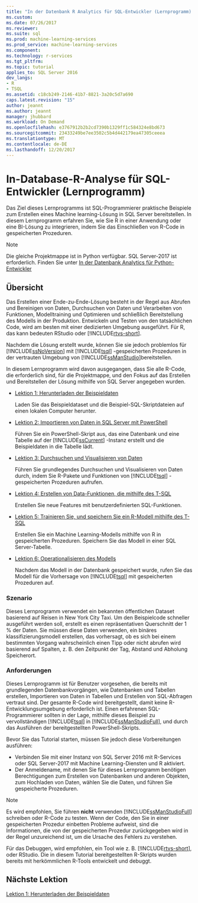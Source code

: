 ```yaml
---
title: "In der Datenbank R Analytics für SQL-Entwickler (Lernprogramm) | Microsoft Docs"
ms.custom: 
ms.date: 07/26/2017
ms.reviewer: 
ms.suite: sql
ms.prod: machine-learning-services
ms.prod_service: machine-learning-services
ms.component: 
ms.technology: r-services
ms.tgt_pltfrm: 
ms.topic: tutorial
applies_to: SQL Server 2016
dev_langs:
- R
- TSQL
ms.assetid: c18cb249-2146-41b7-8821-3a20c5d7a690
caps.latest.revision: "15"
author: jeannt
ms.author: jeannt
manager: jhubbard
ms.workload: On Demand
ms.openlocfilehash: e3767912b2b2cd7390b1329ff1c584324e8bd673
ms.sourcegitcommit: 23433249be7ee3502c5b4d442179ea47305ceeea
ms.translationtype: MT
ms.contentlocale: de-DE
ms.lasthandoff: 12/20/2017
---
```

# <a name="in-database-r-analytics-for-sql-developers-tutorial"></a>In-Database-R-Analyse für SQL-Entwickler (Lernprogramm)

Das Ziel dieses Lernprogramms ist SQL-Programmierer praktische Beispiele zum Erstellen eines Machine learning-Lösung in SQL Server bereitstellen. In diesem Lernprogramm erfahren Sie, wie Sie R in einer Anwendung oder eine BI-Lösung zu integrieren, indem Sie das Einschließen von R-Code in gespeicherten Prozeduren.

> [!NOTE]
> 
> Die gleiche Projektmappe ist in Python verfügbar. SQL Server-2017 ist erforderlich. Finden Sie unter [In der Datenbank Analytics für Python-Entwickler](../tutorials/sqldev-in-database-python-for-sql-developers.md)

## <a name="overview"></a>Übersicht

Das Erstellen einer Ende-zu-Ende-Lösung besteht in der Regel aus Abrufen und Bereinigen von Daten, Durchsuchen von Daten und Verarbeiten von Funktionen, Modelltraining und Optimieren und schließlich Bereitstellung des Modells in der Produktion. Entwickeln und Testen von den tatsächlichen Code, wird am besten mit einer dedizierten Umgebung ausgeführt. Für R, das kann bedeuten RStudio oder [!INCLUDE[rtvs-short](../../includes/rtvs-short-md.md)].

Nachdem die Lösung erstellt wurde, können Sie sie jedoch problemlos für [!INCLUDE[ssNoVersion](../../includes/ssnoversion-md.md)] mit [!INCLUDE[tsql](../../includes/tsql-md.md)] -gespeicherten Prozeduren in der vertrauten Umgebung von [!INCLUDE[ssManStudio](../../includes/ssmanstudio-md.md)]bereitstellen.

In diesem Lernprogramm wird davon ausgegangen, dass Sie alle R-Code, die erforderlich sind, für die Projektmappe, und den Fokus auf das Erstellen und Bereitstellen der Lösung mithilfe von SQL Server angegeben wurden.

- [Lektion 1: Herunterladen der Beispieldaten](../tutorials/sqldev-download-the-sample-data.md)

    Laden Sie das Beispieldataset und die Beispiel-SQL-Skriptdateien auf einen lokalen Computer herunter.

- [Lektion 2: Importieren von Daten in SQL Server mit PowerShell](../r/sqldev-import-data-to-sql-server-using-powershell.md)

    Führen Sie ein PowerShell-Skript aus, das eine Datenbank und eine Tabelle auf der [!INCLUDE[ssCurrent](../../includes/sscurrent-md.md)] -Instanz erstellt und die Beispieldaten in die Tabelle lädt.

- [Lektion 3: Durchsuchen und Visualisieren von Daten](../tutorials/sqldev-explore-and-visualize-the-data.md)

    Führen Sie grundlegendes Durchsuchen und Visualisieren von Daten durch, indem Sie R-Pakete und Funktionen von [!INCLUDE[tsql](../../includes/tsql-md.md)] -gespeicherten Prozeduren aufrufen.

- [Lektion 4: Erstellen von Data-Funktionen, die mithilfe des T-SQL](../tutorials/sqldev-create-data-features-using-t-sql.md)

    Erstellen Sie neue Features mit benutzerdefinierten SQL-Funktionen.
  
-   [Lektion 5: Trainieren Sie, und speichern Sie ein R-Modell mithilfe des T-SQL](../r/sqldev-train-and-save-a-model-using-t-sql.md)

    Erstellen Sie ein Machine Learning-Modells mithilfe von R in gespeicherten Prozeduren. Speichern Sie das Modell in einer SQL Server-Tabelle.
  
-   [Lektion 6: Operationalisieren des Modells](../tutorials/sqldev-operationalize-the-model.md)

    Nachdem das Modell in der Datenbank gespeichert wurde, rufen Sie das Modell für die Vorhersage von [!INCLUDE[tsql](../../includes/tsql-md.md)] mit gespeicherten Prozeduren auf.

### <a name="scenario"></a>Szenario

Dieses Lernprogramm verwendet ein bekannten öffentlichen Dataset basierend auf Reisen in New York City Taxi. Um den Beispielcode schneller ausgeführt werden soll, erstellt es einen repräsentativen Querschnitt der 1 % der Daten. Sie müssen diese Daten verwenden, ein binäres klassifizierungsmodell erstellen, das vorhersagt, ob es sich bei einem bestimmten Vorgang wahrscheinlich einen Tipp oder nicht abrufen wird basierend auf Spalten, z. B. den Zeitpunkt der Tag, Abstand und Abholung Speicherort.

### <a name="requirements"></a>Anforderungen

Dieses Lernprogramm ist für Benutzer vorgesehen, die bereits mit grundlegenden Datenbankvorgängen, wie Datenbanken und Tabellen erstellen, Importieren von Daten in Tabellen und Erstellen von SQL-Abfragen vertraut sind. Der gesamte R-Code wird bereitgestellt, damit keine R-Entwicklungsumgebung erforderlich ist. Einen erfahrenen SQL-Programmierer sollten in der Lage, mithilfe dieses Beispiel zu vervollständigen [!INCLUDE[tsql](../../includes/tsql-md.md)] in [!INCLUDE[ssManStudioFull](../../includes/ssmanstudiofull-md.md)], und durch das Ausführen der bereitgestellten PowerShell-Skripts.

Bevor Sie das Tutorial starten, müssen Sie jedoch diese Vorbereitungen ausführen:

- Verbinden Sie mit einer Instanz von SQL Server 2016 mit R-Services oder SQL Server-2017 mit Machine Learning-Diensten und R aktiviert.
- Der Anmeldename, mit denen Sie für dieses Lernprogramm benötigen Berechtigungen zum Erstellen von Datenbanken und anderen Objekten, zum Hochladen von Daten, wählen Sie die Daten, und führen Sie gespeicherte Prozeduren.

> [!NOTE]
> Es wird empfohlen, Sie führen **nicht** verwenden [!INCLUDE[ssManStudioFull](../../includes/ssmanstudiofull-md.md)] schreiben oder R-Code zu testen. Wenn der Code, den Sie in einer gespeicherten Prozedur einbetten Probleme aufweist, sind die Informationen, die von der gespeicherten Prozedur zurückgegeben wird in der Regel unzureichend ist, um die Ursache des Fehlers zu verstehen.
> 
> Für das Debuggen, wird empfohlen, ein Tool wie z. B. [!INCLUDE[rtvs-short](../../includes/rtvs-short-md.md)], oder RStudio. Die in diesem Tutorial bereitgestellten R-Skripts wurden bereits mit herkömmlichen R-Tools entwickelt und debuggt.

## <a name="next-lesson"></a>Nächste Lektion

[Lektion 1: Herunterladen der Beispieldaten](../tutorials/sqldev-download-the-sample-data.md)
